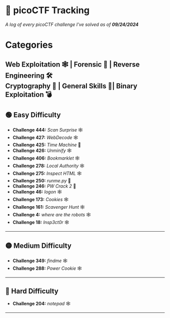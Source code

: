 # 🚩 **picoCTF Tracking**  
_A log of every picoCTF challenge I’ve solved as of **09/24/2024**_

# **Categories**
Web Exploitation 🕸️ | Forensic 🧪 | Reverse Engineering 🛠️  
Cryptography 🔐 | General Skills 🧩| Binary Exploitation 💣
---

## 🟢 **Easy Difficulty**  
- **Challenge 444:** *Scan Surprise* 🕸️ 
- **Challenge 427:** *WebDecode* 🕸️ 
- **Challenge 425:** *Time Machine* 🧩 
- **Challenge 426:** *Unminify* 🕸️ 
- **Challenge 406:** *Bookmarklet* 🕸️ 
- **Challenge 278:** *Local Authority* 🕸️ 
- **Challenge 275:** *Inspect HTML* 🕸️  
- **Challenge 250:** *runme.py* 🧩 
- **Challenge 246:** *PW Crack 2* 🧩  
- **Challenge 46:** *logon* 🕸️
- **Challenge 173:** *Cookies* 🕸️
- **Challenge 161:** *Scavenger Hunt* 🕸️
- **Challenge 4:** *where are the robots* 🕸️
- **Challenge 18:** *Insp3ct0r* 🕸️

---

## 🟡 **Medium Difficulty**  
- **Challenge 349:** *findme* 🕸️
- **Challenge 288:** *Power Cookie* 🕸️

---

## 🔴 **Hard Difficulty**  
- **Challenge 204:** *notepad* 🕸️

---

